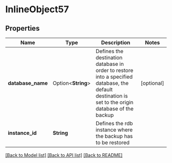 # InlineObject57

## Properties

Name | Type | Description | Notes
------------ | ------------- | ------------- | -------------
**database_name** | Option<**String**> | Defines the destination database in order to restore into a specified database, the default destination is set to the origin database of the backup | [optional]
**instance_id** | **String** | Defines the rdb instance where the backup has to be restored | 

[[Back to Model list]](../README.md#documentation-for-models) [[Back to API list]](../README.md#documentation-for-api-endpoints) [[Back to README]](../README.md)


